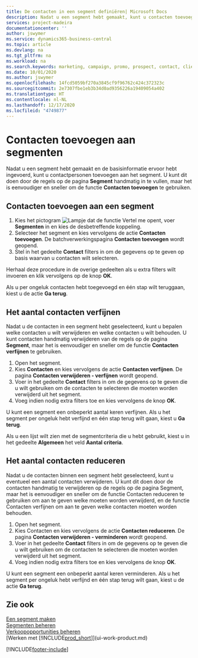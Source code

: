 ```yaml
---
title: De contacten in een segment definiëren| Microsoft Docs
description: Nadat u een segment hebt gemaakt, kunt u contacten toevoegen aan het segment, bijvoorbeeld als onderdeel van een marketingcampagne die is gericht op specifieke klanten of cliënten.
services: project-madeira
documentationcenter: ''
author: jswymer
ms.service: dynamics365-business-central
ms.topic: article
ms.devlang: na
ms.tgt_pltfrm: na
ms.workload: na
ms.search.keywords: marketing, campaign, promo, prospect, contact, client, customer
ms.date: 10/01/2020
ms.author: jswymer
ms.openlocfilehash: 14fcd5059bf270a3845cf9f96762c424c372323c
ms.sourcegitcommit: 2e7307fbe1eb3b34d0ad9356226a19409054a402
ms.translationtype: HT
ms.contentlocale: nl-NL
ms.lasthandoff: 12/17/2020
ms.locfileid: "4749877"
---
```

# <a name="add-contacts-to-segments"></a>Contacten toevoegen aan segmenten
Nadat u een segment hebt gemaakt en de basisinformatie ervoor hebt ingevoerd, kunt u contactpersonen toevoegen aan het segment. U kunt dit doen door de regels op de pagina **Segment** handmatig in te vullen, maar het is eenvoudiger en sneller om de functie **Contacten toevoegen** te gebruiken.

## <a name="to-add-a-contact-to-a-segment"></a>Contacten toevoegen aan een segment
1. Kies het pictogram ![Lampje dat de functie Vertel me opent](media/ui-search/search_small.png "Vertel me wat u wilt doen"), voer **Segmenten** in en kies de desbetreffende koppeling.  
2. Selecteer het segment en kies vervolgens de actie **Contacten toevoegen**. De batchverwerkingspagina **Contacten toevoegen** wordt geopend.
3. Stel in het gedeelte **Contact** filters in om de gegevens op te geven op basis waarvan u contacten wilt selecteren.

Herhaal deze procedure in de overige gedeelten als u extra filters wilt invoeren en klik vervolgens op de knop **OK**.

Als u per ongeluk contacten hebt toegevoegd en één stap wilt teruggaan, kiest u de actie **Ga terug**.

## <a name="to-refine-the-number-of-contacts"></a>Het aantal contacten verfijnen
Nadat u de contacten in een segment hebt geselecteerd, kunt u bepalen welke contacten u wilt verwijderen en welke contacten u wilt behouden. U kunt contacten handmatig verwijderen van de regels op de pagina **Segment**, maar het is eenvoudiger en sneller om de functie **Contacten verfijnen** te gebruiken.

1. Open het segment.
2. Kies **Contacten** en kies vervolgens de actie **Contacten verfijnen**. De pagina **Contacten verwijderen - verfijnen** wordt geopend.
3. Voer in het gedeelte **Contact** filters in om de gegevens op te geven die u wilt gebruiken om de contacten te selecteren die moeten worden verwijderd uit het segment.
4. Voeg indien nodig extra filters toe en kies vervolgens de knop **OK**.

U kunt een segment een onbeperkt aantal keren verfijnen. Als u het segment per ongeluk hebt verfijnd en één stap terug wilt gaan, kiest u **Ga terug**.

Als u een lijst wilt zien met de segmentcriteria die u hebt gebruikt, kiest u in het gedeelte **Algemeen** het veld **Aantal criteria**.

## <a name="to-reduce-the-number-of-contacts"></a>Het aantal contacten reduceren
Nadat u de contacten binnen een segment hebt geselecteerd, kunt u eventueel een aantal contacten verwijderen. U kunt dit doen door de contacten handmatig te verwijderen op de regels op de pagina Segment, maar het is eenvoudiger en sneller om de functie Contacten reduceren te gebruiken om aan te geven welke moeten worden verwijderd, en de functie Contacten verfijnen om aan te geven welke contacten moeten worden behouden.

1. Open het segment.
2. Kies Contacten en kies vervolgens de actie **Contacten reduceren**. De pagina **Contacten verwijderen - verminderen** wordt geopend.
3. Voer in het gedeelte **Contact** filters in om de gegevens op te geven die u wilt gebruiken om de contacten te selecteren die moeten worden verwijderd uit het segment.
4. Voeg indien nodig extra filters toe en kies vervolgens de knop **OK**.

U kunt een segment een onbeperkt aantal keren verminderen. Als u het segment per ongeluk hebt verfijnd en één stap terug wilt gaan, kiest u de actie **Ga terug**.

## <a name="see-also"></a>Zie ook
[Een segment maken](marketing-how-create-segment.md)   
[Segmenten beheren](marketing-segments.md)  
[Verkoopopportunities beheren](marketing-manage-sales-opportunities.md)  
[Werken met [!INCLUDE[prod_short](includes/prod_short.md)]](ui-work-product.md)  


[!INCLUDE[footer-include](includes/footer-banner.md)]